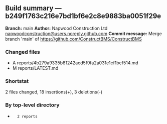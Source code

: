 ## Build summary — b249f1763c216e7bd1bf6e2c8e9883ba0051f29e

**Branch:** main
**Author:** Napwood Construction Ltd <napwoodconstruction@users.noreply.github.com>
**Commit message:** Merge branch 'main' of https://github.com/ConstructBMS/ConstructBMS

### Changed files
 - A	reports/4b279a9335b81242acd5f9fa2a031e1cf1bef514.md
 - M	reports/LATEST.md

### Shortstat
 2 files changed, 18 insertions(+), 3 deletions(-)

### By top-level directory
 -       2 reports
